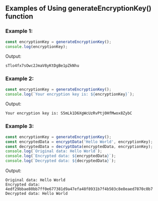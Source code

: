 ## Examples of Using generateEncryptionKey() function

### Example 1:
```javascript
const encryptionKey = generateEncryptionKey();
console.log(encryptionKey);
```

Output:
```
sTlo4fx7sOwc2JmaV8yKtDgBe1pZkNhu
```


### Example 2:
```javascript
const encryptionKey = generateEncryptionKey();
console.log(`Your encryption key is: ${encryptionKey}`);
```

Output:
```
Your encryption key is: S5mLk1D6XgWcUzRvPtj0HfMwox8ZybC
```


### Example 3:
```javascript
const encryptionKey = generateEncryptionKey();
const encryptedData = encryptData('Hello World', encryptionKey);
const decryptedData = decryptData(encryptedData, encryptionKey);
console.log(`Original data: Hello World`);
console.log(`Encrypted data: ${encryptedData}`);
console.log(`Decrypted data: ${decryptedData}`);
```

Output:
```
Original data: Hello World
Encrypted data: 4edf29bbae80bb7ff0e677381d9a47efa48f8931b7f4b503c8e8eaed7870c0b7
Decrypted data: Hello World
```